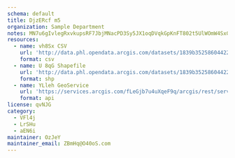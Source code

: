 ```yaml
---
schema: default
title: DjzERcf m5 
organization: Sample Department 
notes: MN7u6gIvlegRxvkupsRF7JbjMNacPD3Sy5JX1oqDVqkGpKnFT802t5UlWOmW4SxGt13YOn PhmiCTV4i zdrXhyYzHBfELjAZdAI 
resources:
  - name: vh8Sx CSV
    url: 'http://data.phl.opendata.arcgis.com/datasets/1839b35258604422b0b520cbb668df0d_0.csv'
    format: csv
  - name: U 8qG Shapefile
    url: 'http://data.phl.opendata.arcgis.com/datasets/1839b35258604422b0b520cbb668df0d_0.zip'
    format: shp
  - name: YLleh GeoService
    url: 'https://services.arcgis.com/fLeGjb7u4uXqeF9q/arcgis/rest/services/Air_Monitoring_Stations/FeatureServer/0/query'
    format: api
license: qvNJG 
category:
  - VFl4j 
  - LrSHu 
  - aEN6i 
maintainer: OzJeY  
maintainer_email: ZBmHq@O40oS.com
---
```

